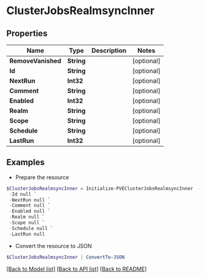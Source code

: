 # ClusterJobsRealmsyncInner
## Properties

Name | Type | Description | Notes
------------ | ------------- | ------------- | -------------
**RemoveVanished** | **String** |  | [optional] 
**Id** | **String** |  | [optional] 
**NextRun** | **Int32** |  | [optional] 
**Comment** | **String** |  | [optional] 
**Enabled** | **Int32** |  | [optional] 
**Realm** | **String** |  | [optional] 
**Scope** | **String** |  | [optional] 
**Schedule** | **String** |  | [optional] 
**LastRun** | **Int32** |  | [optional] 

## Examples

- Prepare the resource
```powershell
$ClusterJobsRealmsyncInner = Initialize-PVEClusterJobsRealmsyncInner  -RemoveVanished null `
 -Id null `
 -NextRun null `
 -Comment null `
 -Enabled null `
 -Realm null `
 -Scope null `
 -Schedule null `
 -LastRun null
```

- Convert the resource to JSON
```powershell
$ClusterJobsRealmsyncInner | ConvertTo-JSON
```

[[Back to Model list]](../README.md#documentation-for-models) [[Back to API list]](../README.md#documentation-for-api-endpoints) [[Back to README]](../README.md)

